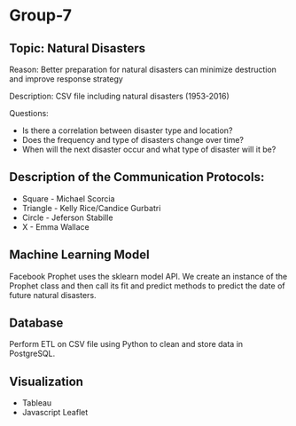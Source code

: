 # Group-7

## Topic: Natural Disasters

Reason: Better preparation for natural disasters can minimize destruction and improve response strategy

Description: CSV file including natural disasters (1953-2016)

Questions:

- Is there a correlation between disaster type and location?
- Does the frequency and type of disasters change over time?
- When will the next disaster occur and what type of disaster will it be?


## Description of the Communication Protocols:

- Square - Michael Scorcia
- Triangle - Kelly Rice/Candice Gurbatri
- Circle - Jeferson Stabille
- X - Emma Wallace

## Machine Learning Model

Facebook Prophet uses the sklearn model API. We create an instance of the Prophet class and then call its fit and predict methods to predict the date of future natural disasters.

## Database

Perform ETL on CSV file using Python to clean and store data in PostgreSQL.

## Visualization

- Tableau
- Javascript Leaflet
